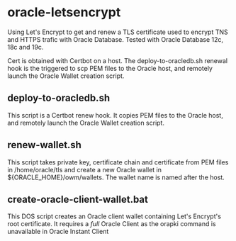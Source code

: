 # oracle-letsencrypt
Using Let's Encrypt to get and renew a TLS certificate used to encrypt TNS and HTTPS trafic with Oracle Database. Tested with Oracle Database 12c, 18c and 19c.

Cert is obtained with Certbot on a host. The deploy-to-oracledb.sh renewal hook is the triggered to scp PEM files to the Oracle host, and remotely launch the Oracle Wallet creation script.

## deploy-to-oracledb.sh
This script is a Certbot renew hook. It copies PEM files to the Oracle host, and remotely launch the Oracle Wallet creation script.

## renew-wallet.sh
This script takes private key, certificate chain and certificate from PEM files in /home/oracle/tls and create a new Oracle wallet in  ${ORACLE_HOME}/owm/wallets. The wallet name is named after the host.

## create-oracle-client-wallet.bat
This DOS script creates an Oracle client wallet containing Let's Encrypt's root certificate. It requires a *full* Oracle Client as the orapki command is unavailable in Oracle Instant Client
